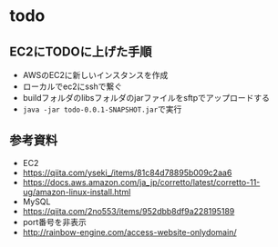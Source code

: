 # todo
## EC2にTODOに上げた手順
* AWSのEC2に新しいインスタンスを作成
* ローカルでec2にsshで繋ぐ
* buildフォルダのlibsフォルダのjarファイルをsftpでアップロードする
* `java -jar todo-0.0.1-SNAPSHOT.jar`で実行

## 参考資料
* EC2
 * https://qiita.com/yseki_/items/81c84d78895b009c2aa6
 * https://docs.aws.amazon.com/ja_jp/corretto/latest/corretto-11-ug/amazon-linux-install.html
* MySQL
 * https://qiita.com/2no553/items/952dbb8df9a228195189
* port番号を非表示
 * http://rainbow-engine.com/access-website-onlydomain/
